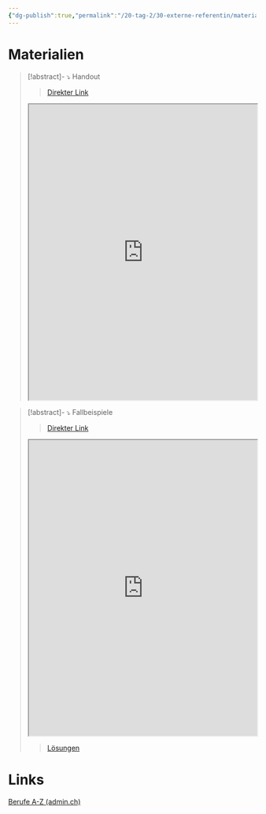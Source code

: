 ```yaml
---
{"dg-publish":true,"permalink":"/20-tag-2/30-externe-referentin/materialien/"}
---
```


# Materialien

>[!abstract]- ⤵ Handout
>>[Direkter Link](https://docs.google.com/presentation/d/1LjFI2hSOpt2YTmwaw07bd9EiV70YA9bX/edit?usp=sharing&ouid=105399511178079176872&rtpof=true&sd=true)
>
><iframe src="https://drive.google.com/file/d/1LjFI2hSOpt2YTmwaw07bd9EiV70YA9bX/preview" width="100%" height="600" allow="autoplay"></iframe>



>[!abstract]- ⤵ Fallbeispiele
>>[Direkter Link](https://drive.google.com/file/d/18XGH6uXbb07JqOe39w-mBo6h_eqCLKbp/view?usp=sharing)
><iframe src="https://drive.google.com/file/d/18XGH6uXbb07JqOe39w-mBo6h_eqCLKbp/preview" width="100%" height="600" allow="autoplay"></iframe>
>
>>[Lösungen](https://drive.google.com/file/d/1oW3BsA3GfYk4pMBj-GIe6v1it63pyDC0/view?usp=sharing)

# Links
[Berufe A-Z (admin.ch)](https://www.becc.admin.ch/becc/public/bvz/beruf/showAllActive)
